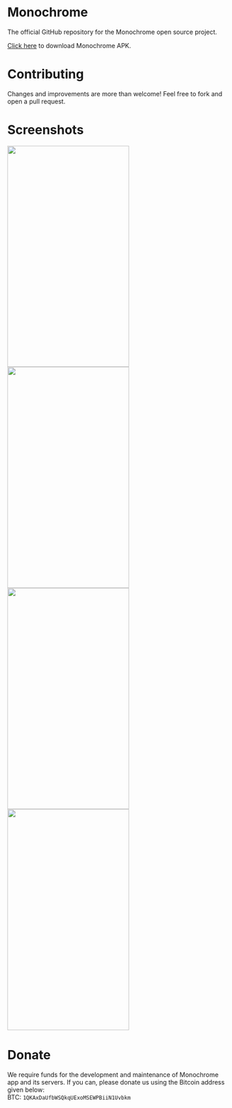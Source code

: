 # Monochrome
The official GitHub repository for the Monochrome open source project.

[Click here](https://github.com/thevanguardapps/monochrome/raw/main/app/release/app-release.apk) to download Monochrome APK.

# Contributing
Changes and improvements are more than welcome! Feel free to fork and open a pull request.

# Screenshots
<img src="https://user-images.githubusercontent.com/107125817/172638611-24c580fb-5957-43fd-aff4-e0bea998cad4.jpg" width="275" height="500">
<img src="https://user-images.githubusercontent.com/107125817/172638619-90e73fcc-16aa-42e2-9f0f-eb511d5c04bc.jpg" width="275" height="500">
<img src="https://user-images.githubusercontent.com/107125817/172638625-9196bcad-a84a-466b-917f-10900b94433a.jpg" width="275" height="500">
<img src="https://user-images.githubusercontent.com/107125817/172638637-55ad1936-8e2c-4ee3-92ab-2dfd8007b3a9.jpg" width="275" height="500">

# Donate
We require funds for the development and maintenance of Monochrome app and its servers. If you can, please donate us using the Bitcoin address given below:  
BTC: ```1QKAxDaUfbWSQkqUExoMSEWPBiiN1Uvbkm```
